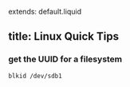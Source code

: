extends: default.liquid

title: Linux Quick Tips
---

### get the UUID for a filesystem

```bash
blkid /dev/sdb1
```
